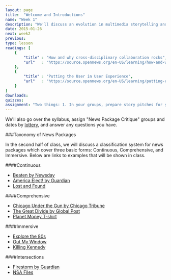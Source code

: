 ```yaml
---
layout: page
title:  "Welcome and Introductions"
name: "Week 1"
description: "We'll discuss an evolution in multimedia storytelling and a classification for news packages."
date: 2015-01-26
next: week2
previous: 
type: lesson
readings: [
    {
        "title" : "How and why cross-disciplinary collaboration rocks",
        "url"   : "https://source.opennews.org/en-US/learning/how-and-why-cross-disciplinary-collaboration-rocks/"
    },
    {
        "title" : "Putting the User in User Experience",
        "url"   : "https://source.opennews.org/en-US/learning/putting-user-user-experience/"
    }
]
downloads: 
quizzes: 
assignment: "Two things: 1. In your groups, prepare story pitches for your combined final project for both this and your Advanced Visual Journalism course. You'll pitch your story ideas to all four professors and your colleagues in class. In additional to editorial ideas, come prepared to discuss possible story forms for your ideas, keeping in mind what we discussed in class this week. We'll be looking for ideas that take advantage of possibility beyond just the basics of a single media type. Have your pitches rehearsed and professional. 2. In your News Package Critique group, submit to bCourse two project ideas, including a brief summary of why you'd like to report on them."
---
```


We'll also go over the syllabus, assign "News Package Critique" groups and dates by [lottery](http://codepen.io/sjwilliams/pen/LELeYR/?editors=001), and answer any questions you have.

###Taxonomy of News Packages

In the second half of class, we will discuss a classification system for news packages which cover three basic forms: Continuous, Comprehensive, and Immersive. Below are links to examples that will be shown in class.

####Continuous

* [Beaten by Newsday](http://data.newsday.com/long-island/crime/turner/)
* [America Elect! by Guardian](http://www.theguardian.com/world/interactive/2012/nov/06/america-elect-graphic-novel)
* [Lost and Found](http://www.npr.org/news/specials/2012/cushman/)

####Comprehensive

* [Chicago Under the Gun by Chicago Tribune](http://graphics.chicagotribune.com/under-the-gun/2014/)
* [The Great Divide by Global Post](http://www.globalpost.com/special-reports/global-income-inequality-great-divide-globalpost)
* [Planet Money T-shirt](http://apps.npr.org/tshirt/)

####Immersive

* [Explore the 80s](http://explorethe80s.com)
* [Out My Window](http://interactive.nfb.ca/#/outmywindow/)
* [Killing Kennedy](http://www.kennedyandoswald.com/)

####Intersections

* [Firestorm by Guardian](http://www.theguardian.com/world/interactive/2013/may/26/firestorm-bushfire-dunalley-holmes-family)
* [NSA Files](http://www.theguardian.com/world/interactive/2013/nov/01/snowden-nsa-files-surveillance-revelations-decoded)

